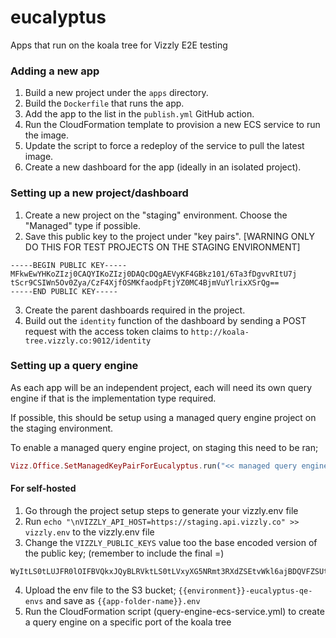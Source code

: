# eucalyptus
Apps that run on the koala tree for Vizzly E2E testing

### Adding a new app

1. Build a new project under the `apps` directory.
2. Build the `Dockerfile` that runs the app.
3. Add the app to the list in the `publish.yml` GitHub action.
4. Run the CloudFormation template to provision a new ECS service to run the image.
5. Update the script to force a redeploy of the service to pull the latest image.
6. Create a new dashboard for the app (ideally in an isolated project).

### Setting up a new project/dashboard

1. Create a new project on the "staging" environment. Choose the "Managed" type if possible.
2. Save this public key to the project under "key pairs". [WARNING ONLY DO THIS FOR TEST PROJECTS ON THE STAGING ENVIRONMENT]
```
-----BEGIN PUBLIC KEY-----
MFkwEwYHKoZIzj0CAQYIKoZIzj0DAQcDQgAEVyKF4GBkz101/6Ta3fDgvvRItU7j
tScr9CSIWn5Ov0Zya/CzF4XjfOSMKfaodpFtjYZ0MC4BjmVuYlrixXSrQg==
-----END PUBLIC KEY-----
```
3. Create the parent dashboards required in the project.
4. Build out the `identity` function of the dashboard by sending a POST request with the access token claims to `http://koala-tree.vizzly.co:9012/identity`

### Setting up a query engine
As each app will be an independent project, each will need its own query engine if that is the implementation type required.

If possible, this should be setup using a managed query engine project on the staging environment.

To enable a managed query engine project, on staging this need to be ran;
```elixir
Vizz.Office.SetManagedKeyPairForEucalyptus.run("<< managed query engine id >>")
```

#### For self-hosted
1. Go through the project setup steps to generate your vizzly.env file
2. Run `echo "\nVIZZLY_API_HOST=https://staging.api.vizzly.co" >> vizzly.env` to the vizzly.env file
3. Change the `VIZZLY_PUBLIC_KEYS` value too the base encoded version of the public key; (remember to include the final =)
```
WyItLS0tLUJFR0lOIFBVQkxJQyBLRVktLS0tLVxyXG5NRmt3RXdZSEtvWkl6ajBDQVFZSUtvWkl6ajBEQVFjRFFnQUVWeUtGNEdCa3oxMDEvNlRhM2ZEZ3Z2Ukl0VTdqXHJcbnRTY3I5Q1NJV241T3YwWnlhL0N6RjRYamZPU01LZmFvZHBGdGpZWjBNQzRCam1WdVlscml4WFNyUWc9PVxyXG4tLS0tLUVORCBQVUJMSUMgS0VZLS0tLS1cclxuIl0=
```
4. Upload the env file to the S3 bucket; `{{environment}}-eucalyptus-qe-envs` and save as `{{app-folder-name}}.env`
5. Run the CloudFormation script (query-engine-ecs-service.yml) to create a query engine on a specific port of the koala tree
